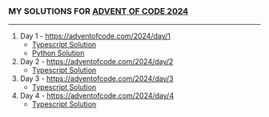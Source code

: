 ### MY SOLUTIONS FOR [ADVENT OF CODE 2024](https://adventofcode.com/)
---

1. Day 1 - https://adventofcode.com/2024/day/1
   - [Typescript Solution](https://github.com/nodonut/aoc-2024/tree/master/typescript/day1/)
   - [Python Solution](https://github.com/nodonut/aoc-2024/tree/master/python/day1/)
2. Day 2 - https://adventofcode.com/2024/day/2
   - [Typescript Solution](https://github.com/nodonut/aoc-2024/tree/master/typescript/day2/)
3. Day 3 - https://adventofcode.com/2024/day/3
   - [Typescript Solution](https://github.com/nodonut/aoc-2024/tree/master/typescript/day3/)
4. Day 4 - https://adventofcode.com/2024/day/4
   - [Typescript Solution](https://github.com/nodonut/aoc-2024/tree/master/typescript/day4/)
